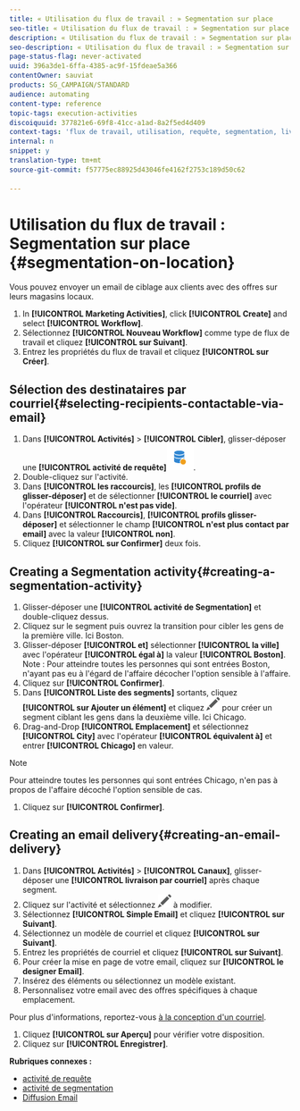 ```yaml
---
title: « Utilisation du flux de travail : » Segmentation sur place
seo-title: « Utilisation du flux de travail : » Segmentation sur place
description: « Utilisation du flux de travail : » Segmentation sur place
seo-description: « Utilisation du flux de travail : » Segmentation sur place
page-status-flag: never-activated
uuid: 396a3de1-6ffa-4385-ac9f-15fdeae5a366
contentOwner: sauviat
products: SG_CAMPAIGN/STANDARD
audience: automating
content-type: reference
topic-tags: execution-activities
discoiquuid: 377821e6-69f8-41cc-a1ad-8a2f5ed4d409
context-tags: 'flux de travail, utilisation, requête, segmentation, livraison '
internal: n
snippet: y
translation-type: tm+mt
source-git-commit: f57775ec88925d43046fe4162f2753c189d50c62

---
```



# Utilisation du flux de travail : Segmentation sur place {#segmentation-on-location}

Vous pouvez envoyer un email de ciblage aux clients avec des offres sur leurs magasins locaux.

1. In **[!UICONTROL Marketing Activities]**, click **[!UICONTROL Create]** and select **[!UICONTROL Workflow]**.
1. Sélectionnez **[!UICONTROL Nouveau Workflow]** comme type de flux de travail et cliquez **[!UICONTROL sur Suivant]**.
1. Entrez les propriétés du flux de travail et cliquez **[!UICONTROL sur Créer]**.

## Sélection des destinataires par courriel{#selecting-recipients-contactable-via-email}

1. Dans **[!UICONTROL Activités]** &gt; **[!UICONTROL Cibler]**, glisser-déposer une **[!UICONTROL activité de requête]**![](assets/query.png).
1. Double-cliquez sur l'activité.
1. Dans **[!UICONTROL les raccourcis]**, les **[!UICONTROL profils de glisser-déposer]** et de sélectionner **[!UICONTROL le courriel]** avec l'opérateur **[!UICONTROL n'est pas vide]**.
1. Dans **[!UICONTROL Raccourcis]**, **[!UICONTROL profils glisser-déposer]** et sélectionner le champ **[!UICONTROL n'est plus contact par email]** avec la valeur **[!UICONTROL non]**.
1. Cliquez **[!UICONTROL sur Confirmer]** deux fois.

## Creating a Segmentation activity{#creating-a-segmentation-activity}

1. Glisser-déposer une **[!UICONTROL activité de Segmentation]** et double-cliquez dessus.
1. Cliquez sur le segment puis ouvrez la transition pour cibler les gens de la première ville. Ici Boston.
1. Glisser-déposer **[!UICONTROL et]** sélectionner **[!UICONTROL la ville]** avec l'opérateur **[!UICONTROL égal à]** la valeur **[!UICONTROL Boston]**.
Note : Pour atteindre toutes les personnes qui sont entrées Boston, n'ayant pas eu à l'égard de l'affaire décocher l'option sensible à l'affaire.
1. Cliquez sur **[!UICONTROL Confirmer]**.
1. Dans **[!UICONTROL Liste des segments]** sortants, cliquez **[!UICONTROL sur Ajouter un élément]** et cliquez ![](assets/edit_darkgrey-24px.png) pour créer un segment ciblant les gens dans la deuxième ville. Ici Chicago.
1. Drag-and-Drop **[!UICONTROL Emplacement]** et sélectionnez **[!UICONTROL City]** avec l'opérateur **[!UICONTROL équivalent à]** et entrer **[!UICONTROL Chicago]** en valeur.

>[!NOTE]
>
>Pour atteindre toutes les personnes qui sont entrées Chicago, n'en pas à propos de l'affaire décoché l'option sensible de cas.

1. Cliquez sur **[!UICONTROL Confirmer]**.

## Creating an email delivery{#creating-an-email-delivery}

1. Dans **[!UICONTROL Activités]** &gt; **[!UICONTROL Canaux]**, glisser-déposer une **[!UICONTROL livraison par courriel]** après chaque segment.
1. Cliquez sur l'activité et sélectionnez ![](assets/edit_darkgrey-24px.png) à modifier.
1. Sélectionnez **[!UICONTROL Simple Email]** et cliquez **[!UICONTROL sur Suivant]**.
1. Sélectionnez un modèle de courriel et cliquez **[!UICONTROL sur Suivant]**.
1. Entrez les propriétés de courriel et cliquez **[!UICONTROL sur Suivant]**.
1. Pour créer la mise en page de votre email, cliquez sur **[!UICONTROL le designer Email]**.
1. Insérez des éléments ou sélectionnez un modèle existant.
1. Personnalisez votre email avec des offres spécifiques à chaque emplacement.

Pour plus d'informations, reportez-vous [à la conception d'un courriel](../../designing/using/about-email-content-design.md#designing-an-email-content-from-scratch).

1. Cliquez **[!UICONTROL sur Aperçu]** pour vérifier votre disposition.
1. Cliquez sur **[!UICONTROL Enregistrer]**.

**Rubriques connexes :**

* [activité de requête](../../automating/using/query.md)
* [activité de segmentation](../../automating/using/segmentation.md)
* [Diffusion Email ](../../automating/using/email-delivery.md)
